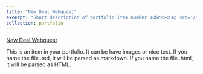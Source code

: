 ```yaml
---
title: "New Deal Webquest"
excerpt: "Short description of portfolio item number 1<br/><img src='/images/500x300.png'>"
collection: portfolio
---
```


[New Deal Webquest](https://craigmtoth.wixsite.com/webquest001)

This is an item in your portfolio. It can be have images or nice text. If you name the file .md, it will be parsed as markdown. If you name the file .html, it will be parsed as HTML.
